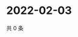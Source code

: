 # 2022-02-03

共 0 条

<!-- BEGIN WEIBO -->
<!-- 最后更新时间 Thu Feb 03 2022 10:26:12 GMT+0800 (China Standard Time) -->

<!-- END WEIBO -->
